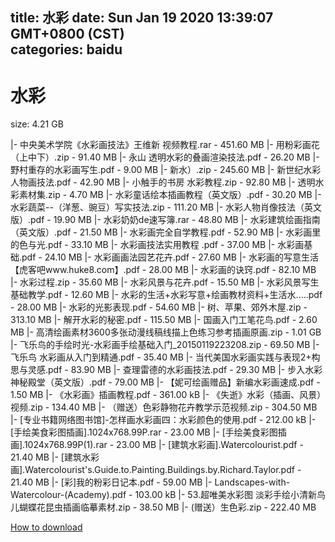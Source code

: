 
title: 水彩
date: Sun Jan 19 2020 13:39:07 GMT+0800 (CST)    
categories: baidu
---

# 水彩
size: 4.21 GB
 
 
|- 中央美术学院《水彩画技法》王维新 视频教程.rar - 451.60 MB
|- 用粉彩画花（上中下）.zip - 91.40 MB
|- 永山 透明水彩的叠画渲染技法.pdf - 26.20 MB
|- 野村重存的水彩画写生.pdf - 9.00 MB
|- 新水）.zip - 245.60 MB
|- 新世纪水彩人物画技法.pdf - 42.90 MB
|- 小触手的书房 水彩教程.zip - 92.80 MB
|- 透明水彩素材集.zip - 4.70 MB
|- 水彩童话绘本插画教程（英文版）.pdf - 30.20 MB
|- 水彩蔬菜--（洋葱、豌豆）写实技法.zip - 111.20 MB
|- 水彩人物肖像技法（英文版）.pdf - 19.90 MB
|- 水彩奶奶de速写簿.rar - 48.80 MB
|- 水彩建筑绘画指南（英文版）.pdf - 21.50 MB
|- 水彩画完全自学教程.pdf - 52.90 MB
|- 水彩画里的色与光.pdf - 33.10 MB
|- 水彩画技法实用教程 .pdf - 37.00 MB
|- 水彩画基础.pdf - 24.10 MB
|- 水彩画画法园艺花卉.pdf - 27.60 MB
|- 水彩画的写意生活【虎客吧www.huke8.com】.pdf - 28.00 MB
|- 水彩画的诀窍.pdf - 82.10 MB
|- 水彩过程.zip - 35.60 MB
|- 水彩风景与花卉.pdf - 15.50 MB
|- 水彩风景写生基础教学.pdf - 12.60 MB
|- 水彩的生活+水彩写意+绘画教材资料+生活水.....pdf - 28.00 MB
|- 水彩的光影表现.pdf - 54.60 MB
|- 树、苹果、郊外木屋.zip - 313.10 MB
|- 解开水彩的秘密.pdf - 115.50 MB
|- 国画入门工笔花鸟.pdf - 2.60 MB
|- 高清绘画素材3600多张动漫线稿线描上色练习参考插画原画.zip - 1.01 GB
|- 飞乐鸟的手绘时光-水彩画手绘基础入门_20150119223208.zip - 69.50 MB
|- 飞乐鸟 水彩画从入门到精通.pdf - 35.40 MB
|- 当代美国水彩画实践与表现2+构思与灵感.pdf - 83.90 MB
|- 查理雷德的水彩画技法.pdf - 29.30 MB
|- 步入水彩神秘殿堂（英文版）.pdf - 79.00 MB
|- 【妮可绘画赠品】新编水彩画速成.pdf - 1.50 MB
|- 《水彩画》插画教程.pdf - 361.00 kB
|- 《失逝》水彩（插画、风景）视频.zip - 134.40 MB
|- （赠送）色彩静物花卉教学示范视频.zip - 304.50 MB
|- [专业书籍网络图书馆]-怎样画水彩画四：水彩颜色的使用.pdf - 212.00 kB
|- [手绘美食彩图插画].1024x768.99P.rar - 23.00 MB
|- [手绘美食彩图插画].1024x768.99P(1).rar - 23.00 MB
|- [建筑水彩画].Watercolourist.pdf - 21.40 MB
|- [建筑水彩画].Watercolourist&#39;s.Guide.to.Painting.Buildings.by.Richard.Taylor.pdf - 21.40 MB
|- [彩]我的粉彩日记本.pdf - 59.00 MB
|- Landscapes-with-Watercolour-(Academy).pdf - 103.00 kB
|- 53.超唯美水彩图 淡彩手绘小清新鸟儿蝴蝶花昆虫插画临摹素材.zip - 38.50 MB
|- (赠送）生色彩.zip - 222.40 MB

[How to download](https://bpcam.bemobtrk.com/go/2ceec3aa-1ca2-46d6-b9ff-aaa5c184517c?jno=5501)
